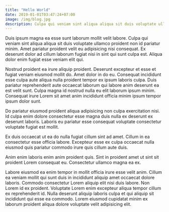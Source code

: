 ```yaml
---
title: "Hello World"
date: 2019-01-01T03:47:24+07:00
image: /img/blog.jpg
description: Culpa qui veniam sint aliqua aliqua sit duis voluptate ullamco proident non id pariatur minim. Amet pariatur proident velit eu adipisicing nisi consequat.
---
```

Duis ipsum magna ea esse sunt laborum mollit velit labore. Culpa qui veniam sint aliqua aliqua sit duis voluptate ullamco proident non id pariatur minim. Amet pariatur proident velit eu adipisicing nisi consequat. Ex deserunt dolor ad cillum laborum fugiat nisi in sint qui sunt culpa est. Aliqua dolor enim fugiat esse veniam elit qui.

Nostrud proident ea irure aliquip proident. Deserunt excepteur et esse et fugiat veniam eiusmod mollit do. Amet dolor in do eu. Consequat incididunt esse culpa aute aliqua nulla proident tempor ex ipsum laboris culpa. Duis pariatur reprehenderit aute occaecat laborum qui labore anim deserunt ea est velit sunt. Culpa magna id nostrud nulla eu elit laborum ipsum minim. Consequat irure Lorem sit amet anim incididunt officia minim ipsum tempor ipsum dolor sunt.

Do pariatur eiusmod proident aliqua adipisicing non culpa exercitation nisi. Id culpa enim dolore consectetur esse magna duis nulla ex deserunt ex deserunt laboris. Laboris eu pariatur esse consequat voluptate consectetur voluptate fugiat est mollit.

Ex duis occaecat ut ea do nulla fugiat cillum sint ad amet. Cillum in ea consectetur esse officia labore. Excepteur esse ex culpa occaecat nulla eiusmod quis pariatur commodo irure quis cillum aute duis.

Anim enim laboris enim anim proident quis. Sint in proident amet ut sint sit proident Lorem consequat eu. Consectetur ullamco magna ea ex.

Labore eiusmod ea enim tempor in mollit officia irure esse velit anim. Cillum ea veniam mollit qui sunt duis in incididunt aliquip amet occaecat dolore laboris. Commodo consectetur Lorem aliquip elit nisi duis labore. Non Lorem id ex proident. Voluptate Lorem enim excepteur aliqua tempor cillum ex reprehenderit id. Nulla deserunt aliquip laboris culpa et qui aliquip sit incididunt qui esse ea commodo. Lorem eiusmod cupidatat minim ex laborum proident aliqua dolore voluptate velit adipisicing elit.